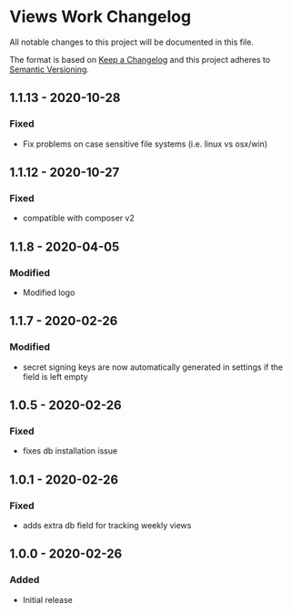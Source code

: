 # Views Work Changelog

All notable changes to this project will be documented in this file.

The format is based on [Keep a Changelog](http://keepachangelog.com/) and this project adheres to [Semantic Versioning](http://semver.org/).

## 1.1.13 - 2020-10-28

### Fixed
- Fix problems on case sensitive file systems (i.e. linux vs osx/win)

## 1.1.12 - 2020-10-27

### Fixed
- compatible with composer v2

## 1.1.8 - 2020-04-05

### Modified
- Modified logo

## 1.1.7 - 2020-02-26

### Modified
- secret signing keys are now automatically generated in settings if the field is left empty

## 1.0.5 - 2020-02-26
### Fixed
- fixes db installation issue


## 1.0.1 - 2020-02-26
### Fixed
- adds extra db field for tracking weekly views


## 1.0.0 - 2020-02-26
### Added
- Initial release
